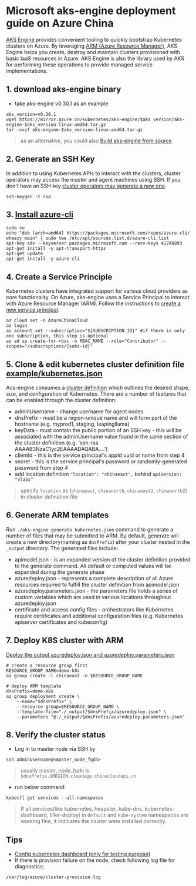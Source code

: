 # Microsoft aks-engine deployment guide on Azure China

[AKS Engine](https://github.com/Azure/aks-engine) provides convenient tooling to quickly bootstrap Kubernetes clusters on Azure. By leveraging [ARM (Azure Resource Manager)](https://docs.microsoft.com/en-us/azure/azure-resource-manager/resource-group-overview), AKS Engine helps you create, destroy and maintain clusters provisioned with basic IaaS resources in Azure. AKS Engine is also the library used by AKS for performing these operations to provide managed service implementations.


## 1. download aks-engine binary
* take aks-engine v0.30.1 as an example 
```
aks_version=v0.30.1
wget https://mirror.azure.cn/kubernetes/aks-engine/$aks_version/aks-engine-$aks_version-linux-amd64.tar.gz
tar -xvzf aks-engine-$aks_version-linux-amd64.tar.gz
```
> as an alternative, you could also [Build aks-engine from source](https://github.com/Azure/aks-engine/blob/master/docs/acsengine.zh-CN.md)


## 2. Generate an SSH Key 
In addition to using Kubernetes APIs to interact with the clusters, cluster operators may access the master and agent machines using SSH. If you don't have an SSH key [cluster operators may generate a new one](https://github.com/Azure/aks-engine/blob/master/docs/ssh.md#ssh-key-generation).
```
ssh-keygen -t rsa
```

## 3. [Install azure-cli](https://docs.microsoft.com/en-us/cli/azure/install-azure-cli?view=azure-cli-latest)
```
sudo su
echo "deb [arch=amd64] https://packages.microsoft.com/repos/azure-cli/ wheezy main" | sudo tee /etc/apt/sources.list.d/azure-cli.list
apt-key adv --keyserver packages.microsoft.com --recv-keys 417A0893
apt-get install -y apt-transport-https
apt-get update
apt-get install -y azure-cli
```

## 4. Create a Service Principle
Kubernetes clusters have integrated support for various cloud providers as core functionality. On Azure, aks-engine uses a Service Principal to interact with Azure Resource Manager (ARM). Follow the instructions to [create a new service principal](https://github.com/Azure/aks-engine/blob/master/docs/serviceprincipal.md).
```
az cloud set -n AzureChinaCloud
az login
az account set --subscription="${SUBSCRIPTION_ID}" #if there is only one subscription, this step is optional
az ad sp create-for-rbac -n RBAC_NAME --role="Contributor" --scopes="/subscriptions/{subs-id}"
```

## 5. Clone & edit kubernetes cluster definition file [example/kubernetes.json](https://raw.githubusercontent.com/Azure/aks-engine/master/examples/kubernetes.json)
Acs-engine consumes a [cluster definition](https://github.com/Azure/aks-engine/blob/master/docs/clusterdefinition.md) which outlines the desired shape, size, and configuration of Kubernetes. There are a number of features that can be enabled through the cluster definition:
* adminUsername - change username for agent nodes
* dnsPrefix - must be a region-unique name and will form part of the hostname (e.g. myprod1, staging, leapingllama) 
* keyData - must contain the public portion of an SSH key - this will be associated with the adminUsername value found in the same section of the cluster definition (e.g. 'ssh-rsa AAAAB3NzaC1yc2EAAAADAQABA....')
* clientId - this is the service principal's appId uuid or name from step 4
* secret - this is the service principal's password or randomly-generated password from step 4
* add location definition `"location": "chinaeast",` behind `apiVersion: "vlabs"`
> specify `location` as (`chinaeast`, `chinanorth`, `chinaeast2`, `chinanorth2`) in cluster defination file

## 6. Generate ARM templates
Run `./aks-engine generate kubernetes.json` command to generate a number of files that may be submitted to ARM. By default, generate will create a new directory(naming as `dnsPrefix`) after your cluster nested in the `_output` directory. The generated files include:
* apimodel.json - is an expanded version of the cluster definition provided to the generate command. All default or computed values will be expanded during the generate phase
* azuredeploy.json - represents a complete description of all Azure resources required to fulfill the cluster definition from apimodel.json
* azuredeploy.parameters.json - the parameters file holds a series of custom variables which are used in various locations throughout azuredeploy.json
* certificate and access config files - orchestrators like Kubernetes require certificates and additional configuration files (e.g. Kubernetes apiserver certificates and kubeconfig)

## 7. Deploy K8S cluster with ARM
[Deploy the output azuredeploy.json and azuredeploy.parameters.json](https://github.com/Azure/aks-engine/blob/master/docs/acsengine.md#deployment-usage)
```
# create a resource group first
RESOURCE_GROUP_NAME=demo-k8s
az group create -l chinaeast -n $RESOURCE_GROUP_NAME

# deploy ARM template
dnsPrefix=demo-k8s
az group deployment create \
    --name="$dnsPrefix" \
    --resource-group=$RESOURCE_GROUP_NAME \
    --template-file="./_output/$dnsPrefix/azuredeploy.json" \
    --parameters "@./_output/$dnsPrefix/azuredeploy.parameters.json"
```

## 8. Verify the cluster status
 - Log in to master node via SSH by 
```
ssh adminUsername@<master_node_fqdn>
```
> usually master_node_fqdn is `$dnsPrefix.$REGION.cloudapp.chinacloudapi.cn`

 - run below command
```
kubectl get services --all-namespaces
```
> If all services(like kubernetes, heapster, kube-dns, kubernetes-dashboard, tiller-deploy) in `default` and `kube-system` namespaces are working fine, it indicates the cluster were installed correctly.

## Tips
 - [Config kubernetes dashboard (only for testing purpose)](./config-k8s-dashboard.md)
 - If there is provision failure on the node, check following log file for diagnostics:
```
/var/log/azure/cluster-provision.log
```
